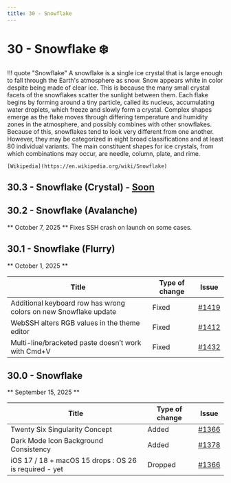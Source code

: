 ```yaml
---
title: 30 - Snowflake
---
```

# 30 - Snowflake :snowflake:
!!! quote "Snowflake"
    A snowflake is a single ice crystal that is large enough to fall through the Earth's atmosphere as snow. Snow appears white in color despite being made of clear ice. This is because the many small crystal facets of the snowflakes scatter the sunlight between them. Each flake begins by forming around a tiny particle, called its nucleus, accumulating water droplets, which freeze and slowly form a crystal. Complex shapes emerge as the flake moves through differing temperature and humidity zones in the atmosphere, and possibly combines with other snowflakes. Because of this, snowflakes tend to look very different from one another. However, they may be categorized in eight broad classifications and at least 80 individual variants. The main constituent shapes for ice crystals, from which combinations may occur, are needle, column, plate, and rime.

    [Wikipedia](https://en.wikipedia.org/wiki/Snowflake)

## 30.3 - Snowflake (Crystal) - [Soon](https://webssh.net/documentation/becoming-external-tester/)

## 30.2 - Snowflake (Avalanche)
** October 7, 2025 **
Fixes SSH crash on launch on some cases.

## 30.1 - Snowflake (Flurry)
** October 1, 2025 **

| Title | Type of change | Issue |
| --- | --- | --- |
| Additional keyboard row has wrong colors on new Snowflake update | Fixed | [#1419](https://github.com/isontheline/pro.webssh.net/issues/1419) |
| WebSSH alters RGB values in the theme editor | Fixed | [#1412](https://github.com/isontheline/pro.webssh.net/issues/1412) |
| Multi-line/bracketed paste doesn’t work with Cmd+V | Fixed | [#1432](https://github.com/isontheline/pro.webssh.net/issues/1432) |

## 30.0 - Snowflake
** September 15, 2025 **

| Title | Type of change | Issue |
| --- | --- | --- |
| Twenty Six Singularity Concept | Added | [#1366](https://github.com/isontheline/pro.webssh.net/issues/1366) |
| Dark Mode Icon Background Consistency | Added | [#1378](https://github.com/isontheline/pro.webssh.net/issues/1378) |
| iOS 17 / 18 + macOS 15 drops : OS 26 is required - yet | Dropped | [#1366](https://github.com/isontheline/pro.webssh.net/issues/1366) |
